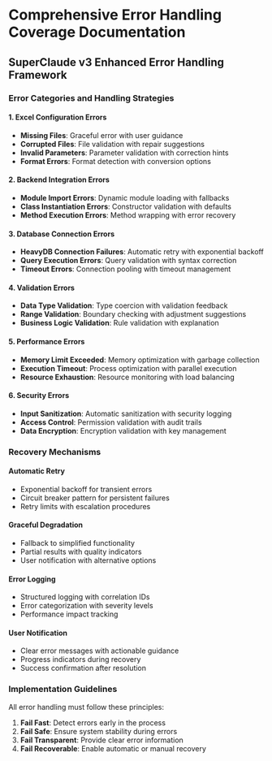 # Comprehensive Error Handling Coverage Documentation
## SuperClaude v3 Enhanced Error Handling Framework

### Error Categories and Handling Strategies

#### 1. Excel Configuration Errors
- **Missing Files**: Graceful error with user guidance
- **Corrupted Files**: File validation with repair suggestions
- **Invalid Parameters**: Parameter validation with correction hints
- **Format Errors**: Format detection with conversion options

#### 2. Backend Integration Errors
- **Module Import Errors**: Dynamic module loading with fallbacks
- **Class Instantiation Errors**: Constructor validation with defaults
- **Method Execution Errors**: Method wrapping with error recovery

#### 3. Database Connection Errors
- **HeavyDB Connection Failures**: Automatic retry with exponential backoff
- **Query Execution Errors**: Query validation with syntax correction
- **Timeout Errors**: Connection pooling with timeout management

#### 4. Validation Errors
- **Data Type Validation**: Type coercion with validation feedback
- **Range Validation**: Boundary checking with adjustment suggestions
- **Business Logic Validation**: Rule validation with explanation

#### 5. Performance Errors
- **Memory Limit Exceeded**: Memory optimization with garbage collection
- **Execution Timeout**: Process optimization with parallel execution
- **Resource Exhaustion**: Resource monitoring with load balancing

#### 6. Security Errors
- **Input Sanitization**: Automatic sanitization with security logging
- **Access Control**: Permission validation with audit trails
- **Data Encryption**: Encryption validation with key management

### Recovery Mechanisms

#### Automatic Retry
- Exponential backoff for transient errors
- Circuit breaker pattern for persistent failures
- Retry limits with escalation procedures

#### Graceful Degradation
- Fallback to simplified functionality
- Partial results with quality indicators
- User notification with alternative options

#### Error Logging
- Structured logging with correlation IDs
- Error categorization with severity levels
- Performance impact tracking

#### User Notification
- Clear error messages with actionable guidance
- Progress indicators during recovery
- Success confirmation after resolution

### Implementation Guidelines

All error handling must follow these principles:
1. **Fail Fast**: Detect errors early in the process
2. **Fail Safe**: Ensure system stability during errors
3. **Fail Transparent**: Provide clear error information
4. **Fail Recoverable**: Enable automatic or manual recovery

